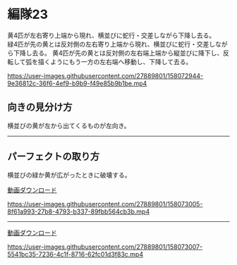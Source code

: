# 編隊23  
黄4匹が左右寄り上端から現れ、横並びに蛇行・交差しながら下降し去る。  
緑4匹が先の黄とは反対側の左右寄り上端から現れ、横並びに蛇行・交差しながら下降し去る。
黄4匹が先の黄とは反対側の左右端上端から縦並びに降下し、反転して弧を描くようにもう一方の左右端へ移動し、下降して去る。

https://user-images.githubusercontent.com/27889801/158072944-9e36812c-36f6-4ef9-b9b9-f49e85b9b1be.mp4


## 向きの見分け方   
横並びの黄が左から出てくるものが左向き。
___  
## パーフェクトの取り方  
横並びの緑か黄が広がったときに破壊する。

[動画ダウンロード](media/H264/form23perG.mp4?raw=true)

https://user-images.githubusercontent.com/27889801/158073005-8f61a993-27b8-4793-b337-89fbb564cb3b.mp4

___
[動画ダウンロード](media/H264/form23perY.mp4?raw=true)

https://user-images.githubusercontent.com/27889801/158073007-5541bc35-7236-4c1f-8716-62fc01d3f83c.mp4
